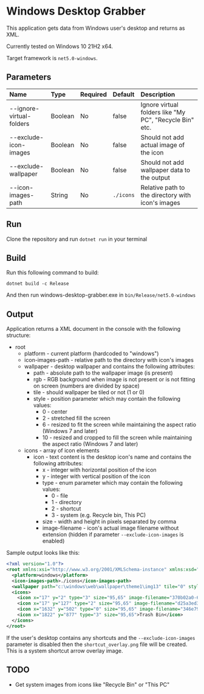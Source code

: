 # Windows Desktop Grabber

This application gets data from Windows user's desktop and returns as XML.

Currently tested on Windows 10 21H2 x64.

Target framework is `net5.0-windows`.

## Parameters

| Name                     | Type    | Required | Default   | Description |
|:-------------------------|:--------|:---------|:----------|:------------|
| --ignore-virtual-folders | Boolean | No       | false     | Ignore virtual folders like \"My PC\", \"Recycle Bin\" etc. |
| --exclude-icon-images    | Boolean | No       | false     | Should not add actual image of the icon |
| --exclude-wallpaper      | Boolean | No       | false     | Should not add wallpaper data to the output |
| --icon-images-path       | String  | No       | `./icons` | Relative path to the directory with icon's images |

## Run

Clone the repository and run `dotnet run` in your terminal

## Build

Run this following command to build:

`dotnet build -c Release`

And then run windows-desktop-grabber.exe in `bin/Release/net5.0-windows`

## Output

Application returns a XML document in the console with the following structure:

- root
  - platform - current platform (hardcoded to "windows")
  - icon-images-path - relative path to the directory with icon's images
  - wallpaper - desktop wallpaper and contains the following attributes:
    - path - absolute path to the wallpaper image (is present)
    - rgb - RGB background when image is not present or is not fitting on screen (numbers are divided by space)
    - tile - should wallpaper be tiled or not (1 or 0)
    - style - position parameter which may contain the following values:
      - 0 - center
      - 2 - stretched fill the screen
      - 6 - resized to fit the screen while maintaining the aspect ratio (Windows 7 and later)
      - 10 - resized and cropped to fill the screen while maintaining the aspect ratio (Windows 7 and later)
  - icons - array of icon elements
    - icon - text content is the desktop icon's name and contains the following attributes:
      - x - integer with horizontal position of the icon
      - y - integer with vertical position of the icon
	  - type - enum parameter which may contain the following values:
	  	- 0 - file
		- 1 - directory
		- 2 - shortcut
		- 3 - system (e.g. Recycle bin, This PC)
      - size - width and height in pixels separated by comma
	  - image-filename - icon's actual image filename without extension (hidden if parameter `--exclude-icon-images` is enabled)

Sample output looks like this:

```xml
<?xml version="1.0"?>
<root xmlns:xsi="http://www.w3.org/2001/XMLSchema-instance" xmlns:xsd="http://www.w3.org/2001/XMLSchema">
  <platform>windows</platform>
  <icon-images-path>./icons</icon-images-path>
  <wallpaper path="c:\windows\web\wallpaper\theme1\img13" tile="0" style="10" />
  <icons>
    <icon x="17" y="2" type="3" size="95,65" image-filename="370b02a0-63f0-4642-b246-fb76ca3324e4">This PC</icon>   
    <icon x="17" y="127" type="2" size="95,65" image-filename="d25a3ed3-e4c9-4c9b-a8b1-3cf6d3dc7851">Firefox</icon>
    <icon x="1632" y="502" type="0" size="95,65" image-filename="346e79b3-43a2-42a5-9365-875b8e7ff834">Random file.txt</icon>
    <icon x="1822" y="877" type="3" size="95,65">Trash Bin</icon>
  </icons>
</root>
```

If the user's desktop contains any shortcuts and the `--exclude-icon-images` parameter is disabled then the `shortcut_overlay.png` file will be created. This is a system shortcut arrow overlay image.

## TODO

- Get system images from icons like "Recycle Bin" or "This PC"
